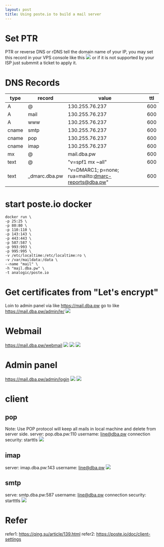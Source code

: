 ```yaml
---
layout: post
title: Using poste.io to build a mail server
---
```


# Set PTR
PTR or reverse DNS or rDNS tell the domain name of  your IP, you may set this record in your VPS console like this ![](https://ipfs.ee/ipfs/QmR5Fi87zhY4CSiZM7snJzuumZveNFxAo5mwZP6fVAkj1U?name=2019-01-08_12-00-16.png) or if it is not supported by your ISP just submmit a ticket to apply it.
# DNS Records

type | record | value | ttl
-|-|-|-
A|@|130.255.76.237| 600
A|mail|130.255.76.237|600
A|  www | 130.255.76.237| 600
cname| smtp | 130.255.76.237| 600
cname| pop | 130.255.76.237| 600
cname | imap | 130.255.76.237| 600
mx | @| mail.dba.pw | 600
text | @|  "v=spf1 mx ~all" | 600
text | _dmarc.dba.pw | "v=DMARC1; p=none; rua=mailto:dmarc-reports@dba.pw"| 600

# start poste.io docker
```
docker run \
-p 25:25 \
-p 80:80 \
-p 110:110 \
-p 143:143 \
-p 443:443 \
-p 587:587 \
-p 993:993 \
-p 995:995 \
-v /etc/localtime:/etc/localtime:ro \
-v /var/maildata:/data \
--name "mail" \
-h "mail.dba.pw" \
-t analogic/poste.io
```
# Get certificates  from "Let's encrypt"
Loin to admin panel via like https://mail.dba.pw
go to like  https://mail.dba.pw/admin/le/
![](https://ipfs.ee/ipfs/QmYtkatZP198mzdWHQanwL1WV7ripgWGvD1zDCD9dmuyc8?name=2019-01-08_12-10-06.png)
# Webmail 
https://mail.dba.pw/webmail
![](https://ipfs.ee/ipfs/QmYzt99T3YrFVWZL1LusobNSbTcdjshAq3h8rEQ4qRgBBG?name=2019-01-08_13-07-09.png)
![](https://ipfs.ee/ipfs/QmQAHK1jfTp8hPvfzQw7qmSHt7jvNeXvmxQVQVtUEDCZaC?name=2019-01-08_13-07-58.png)
![](https://ipfs.ee/ipfs/QmciyQEY1eSSD7WrQGFVSX9nS1XUAKN6q2BDQyxi2JxBd4?name=2019-01-08_13-08-16.png)
# Admin panel
https://mail.dba.pw/admin/login
![](https://ipfs.ee/ipfs/QmejZDNKrKfmukQW4ydRhgqBsz2HHrtVbDktYf1HTnJ1qg?name=2019-01-08_13-09-34.png)
![](https://ipfs.ee/ipfs/QmWnCaPXg9nFGjpsNjyT78BR8fa9c2BNLaybgnSkRNy2MZ?name=2019-01-08_13-09-11.png)
# client 
## pop
Note: Use POP protocol will keep all mails in local machine and delete from server side.
server: pop.dba.pw:110
username: line@dba.pw
connection security: starttls
![](https://ipfs.ee/ipfs/QmdciuTv8kPQ1F7s6LMKz7DYadGpyggsazZiXeCQeJk43D?name=2019-01-08_11-33-09.png)
## imap
server: imap.dba.pw:143
username: line@dba.pw
![](https://ipfs.ee/ipfs/QmRBMzdq4L2EEA3HfzJ9rboiy5HsG18qgKrrGS6dbCPW41?name=2019-01-08_11-44-08.png)
## smtp
serve: smtp.dba.pw:587
username: line@dba.pw
connection security: startttls
![](https://ipfs.ee/ipfs/QmUVSUtQA9n6698juJw1GASbNsm94z7GJbR4Mugai54f8H?name=2019-01-08_11-30-19.png)

# Refer 
refer1: https://qing.su/article/139.html
refer2: https://poste.io/doc/client-settings
